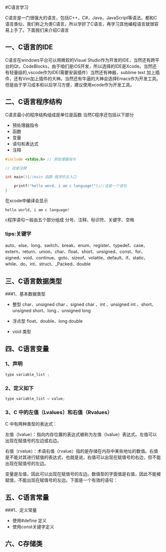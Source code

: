 #C语言学习

C语言是一门很强大的语言，包括C++，C#，Java，JavaScript等语法，都和C语言类似，我们称之为类C语言。所以学好了C语言，再学习其他编程语言就很容易上手了。下面我们来介绍C语言

## 一、C语言的IDE
C语言在windows平台可以用微软的Visual Studio作为开发的IDE，当然还有跨平台的Qt，CodeBlocks，由于咱们是iOS开发，所以选择的IDE是Xcode。当然还有轻量级的,vscode作为IDE(需要安装插件）当然还有神器，sublime text 加上插件，还有Vim加上插件的大神。当然还有牛逼的大神会选择Emacs作为开发工具。但是由于学习成本和以后学习方便，建议使用xcode作为开发工具。


## 二、C语言程序结构
C语言最小的程序结构组成是单位是函数
当然C程序还包括以下部分

* 预处理器指令
* 函数
* 变量
* 语句和表达式
* 注释

```c
#include <stdio.h> // 预处理器指令

// 这是注释

int main(){//main 函数 程序的主入口

    printf("hello word. i am c language!");//这是一个语句
}

```
在xcode中编译会显示 

```console
hello world, i am c language!
```

c程序语句一般由五个部分组成
分号、注释、标识符、关键字、空格

### tips:关键字
auto、else、long、switch、break、enum、register、typedef、case、extern、return、union、char、float、short、unsigned、const、for、signed、void、continue、goto、sizeof、volatile、default、if、static、while、do、int、struct、_Packed、double



## 三、C语言数据类型
###1、基本数据类型
* 整型
char、unsigned char 、signed char 、int 、unsigned int 、short、unsigned short、long 、unsigned long

* 浮点型
float、double、long double

* void 类型


## 四、C语言变量

### 1、声明
```c
type variable_list ;
```
### 2、定义如下 
```c
type variable_list = value;

```
### 3、C 中的左值（Lvalues）和右值（Rvalues）

C 中有两种类型的表达式：

左值（lvalue）：指向内存位置的表达式被称为左值（lvalue）表达式。左值可以出现在赋值号的左边或右边。

右值（rvalue）：术语右值（rvalue）指的是存储在内存中某些地址的数值。右值是不能对其进行赋值的表达式，也就是说，右值可以出现在赋值号的右边，但不能出现在赋值号的左边。

变量是左值，因此可以出现在赋值号的左边。数值型的字面值是右值，因此不能被赋值，不能出现在赋值号的左边。下面是一个有效的语句：

## 五、C语言常量
###1、定义常量

 * 使用#define 定义
 * 使用const关键字定义

## 六、C存储类